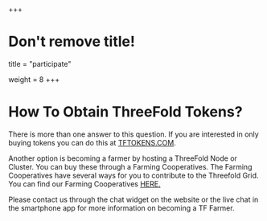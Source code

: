 +++
# Don't remove title!

title = "participate"

weight = 8
+++
# How To Obtain ThreeFold Tokens?

There is more than one answer to this question.
If you are interested in only buying tokens you can do this at [TFTOKENS.COM](http://www.tftokens.com).

Another option is becoming a farmer by hosting a ThreeFold Node or Cluster. You can buy these through a Farming Cooperatives. The Farming Cooperatives have several ways for you to contribute to the Threefold Grid. You can find our Farming Cooperatives [HERE.](/community)  



Please contact us through the chat widget on the website or the live chat in the smartphone app for more information on becoming a TF Farmer.
